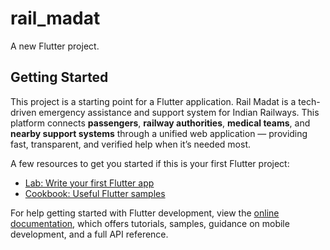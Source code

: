# rail_madat

A new Flutter project.

## Getting Started

This project is a starting point for a Flutter application.
Rail Madat is a tech-driven emergency assistance and support system for Indian Railways. This platform connects **passengers**, **railway authorities**, **medical teams**, and **nearby support systems** through a unified web application — providing fast, transparent, and verified help when it’s needed most.

A few resources to get you started if this is your first Flutter project:

- [Lab: Write your first Flutter app](https://docs.flutter.dev/get-started/codelab)
- [Cookbook: Useful Flutter samples](https://docs.flutter.dev/cookbook)

For help getting started with Flutter development, view the
[online documentation](https://docs.flutter.dev/), which offers tutorials,
samples, guidance on mobile development, and a full API reference.
